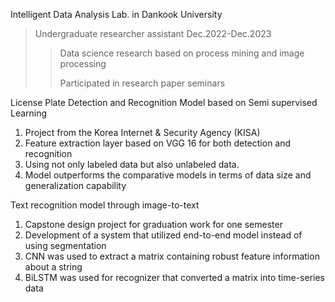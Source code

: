 Intelligent Data Analysis Lab. in Dankook University 
>Undergraduate researcher assistant							       Dec.2022-Dec.2023
>>	Data science research based on process mining and image processing
>>
>> Participated in research paper seminars

License Plate Detection and Recognition Model based on Semi supervised Learning		
1.	Project from the Korea Internet & Security Agency (KISA)
2.	Feature extraction layer based on VGG 16 for both detection and recognition
3.	Using not only labeled data but also unlabeled data.
4.	Model outperforms the comparative models in terms of data size and generalization capability

Text recognition model through image-to-text
1.	Capstone design project for graduation work for one semester
2.	Development of a system that utilized end-to-end model instead of using segmentation
3.	CNN was used to extract a matrix containing robust feature information about a string
4.	BiLSTM was used for recognizer that converted a matrix into time-series data
